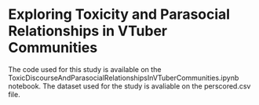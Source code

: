 # Exploring Toxicity and Parasocial Relationships in VTuber Communities

The code used for this study is available on the ToxicDiscourseAndParasocialRelationshipsInVTuberCommunities.ipynb notebook. 
The dataset used for the study is avaliable on the perscored.csv file. 
